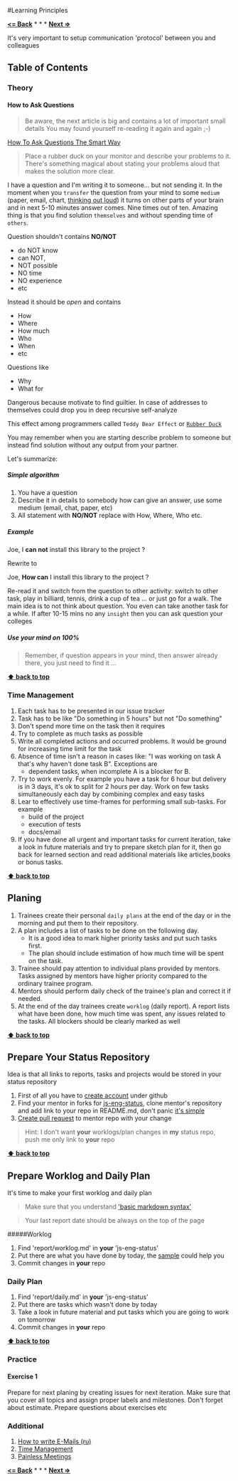 #Learning Principles

**[<= Back](../README.md)**		*	*	*	**[Next =>](casual-programming.md)**

It's very important to setup communication 'protocol' between you and colleagues 

## Table of Contents

### Theory

#### How to Ask Questions

>Be aware, the next article is big and contains a lot of important small details
>You may found yourself re-reading it again and again ;-)

[How To Ask Questions The Smart Way](http://www.catb.org/esr/faqs/smart-questions.html)

>Place a rubber duck on your monitor and describe your problems to it.
There's something magical about stating your problems aloud that makes the solution more clear.

I have a question and I'm writing it to someone... but not sending it. In the moment when
you `transfer` the question from your mind to some `medium` (paper, email, chart, [thinking out loud](http://c2.com/cgi/wiki?ThinkingOutLoud)) 
it turns on other parts of your brain and in next 5-10 minutes answer comes. 
Nine times out of ten. Amazing thing is that you find solution `themselves` and without spending time of `others`.

Question shouldn't contains **NO/NOT** 

* do NOT know
* can NOT, 
* NOT possible
* NO time
* NO experience
* etc

Instead it should be *open* and contains 

* How
* Where
* How much
* Who
* When
* etc

Questions like

* Why
* What for

Dangerous because motivate to find guiltier. In case of addresses to themselves could drop you in deep recursive self-analyze

This effect among programmers called `Teddy Bear Effect` or [`Rubber Duck`](http://c2.com/cgi/wiki?RubberDucking)

You may remember when you are starting describe problem to someone but instead find solution without any output from your partner. 

Let's summarize:

##### Simple algorithm 

1. You have a question
1. Describe it in details to somebody how can give an answer, use some medium (email, chat, paper, etc)
1. All statement with **NO/NOT** replace with How, Where, Who etc.

##### Example

Joe, I **can not** install this library to the project ?

Rewrite to

Joe, **How can** I install this library to the project ?

Re-read it and switch from the question to other activity: switch to other task, play in billiard, tennis, drink a cup of tea ...
or just go for a walk. The main idea is to not think about question. You even can take another task for a while.
If after 10-15 mins no any `insight` then you can ask question your colleges


##### Use your mind on 100%

> Remember, if question appears in your mind, then answer already there, you just need to find it ...

**[⬆ back to top](#table-of-contents)**

### Time Management

1. Each task has to be presented in our issue tracker
1. Task has to be like "Do something in 5 hours" but not "Do something"
1. Don't spend more time on the task then it requires
1. Try to complete as much tasks as possible
1. Write all completed actions and occurred problems. It would be ground for increasing time limit for the task
1. Absence of time isn't a reason in cases like: "I was working on task A that's why haven't done task B". Exceptions are 
    * dependent tasks, when incomplete A is a blocker for B. 
1. Try to work evenly. For example you have a task for 6 hour but delivery is in 3 days, it's ok to split for 2 hours per day. Work on few tasks simultaneously each day by combining complex and easy tasks
1. Lear to effectively use time-frames for performing small sub-tasks. For example
    * build of the project
    * execution of tests
    * docs/email
1. If you have done all urgent and important tasks for current iteration, take a look in future materials and try to prepare sketch plan for it, then go back for learned section and read additional materials like articles,books or bonus tasks.

**[⬆ back to top](#table-of-contents)**


## Planing

1. Trainees create their personal `daily plans` at the end of the day or in the morning and put them to their repository.
1. A plan includes a list of tasks to be done on the following day. 
	* It is a good idea to mark higher priority tasks and put such tasks first. 
	* The plan should include estimation of how much time will be spent on the task.
1. Trainee should pay attention to individual plans provided by mentors. Tasks assigned by mentors have higher priority compared to the ordinary trainee program.
1. Mentors should perform daily check of the trainee's plan and correct it if needed.
1. At the end of the day trainees create `worklog` (daily report). A report lists what have been done, how much time was spent, any issues related to the tasks. All blockers should be clearly marked as well

**[⬆ back to top](#table-of-contents)**

## Prepare Your Status Repository

Idea is that all links to reports, tasks and projects would be stored in your status repository

1. First of all you have to [create account](https://github.com/join) under github
1. Find your mentor in forks for [js-eng-status](https://github.com/brotherhood-of-javascript/js-eng-status), clone mentor's repository and add link to your repo in README.md, don't panic [it's simple](http://screencast.com/t/sivkdBOaleuD)
1. [Create pull request](http://screencast.com/t/tmhdoF3ejrh) to mentor repo with your change

>Hint: I don't want **your** worklogs/plan changes in **my** status repo, push me only link to **your** repo

**[⬆ back to top](#table-of-contents)**

## Prepare Worklog and Daily Plan

It's time to make your first worklog and daily plan

> Make sure that you understand ['basic markdown syntax'](http://daringfireball.net/projects/markdown/basics)

> Your last report date should be always on the top of the page

#####Worklog

1. Find 'report/worklog.md' in **your** 'js-eng-status'
1. Put there are what you have done by today, the [sample](https://github.com/brotherhood-of-javascript/js-eng-status/blob/master/report/worklogs.md) could help you
1. Commit changes in **your** repo


### Daily Plan

1. Find 'report/daily.md' in **your** 'js-eng-status'
1. Put there are tasks which wasn't done by today
1. Take a look in future material and put tasks which you are going to work on tomorrow
1. Commit changes in **your** repo

**[⬆ back to top](#table-of-contents)**


### Practice

#### Exercise 1 

Prepare for next planing by creating issues for next iteration. Make sure that you cover all topics and 
assign proper labels and milestones. Don't forget about estimate. Prepare questions about exercises etc

### Additional
 
1. [How to write E-Mails (ru) ](http://www.dtf.ru/blog/read.php?id=39418)
1. [Time Management](https://www.nczonline.net/newsletter/archive/5afe08eb6f)
1. [Painless Meetings](http://egorfine.com/en/articles/painless-meetings/)


**[<= Back](../README.md)**		*	*	*	**[Next =>](casual-programming.md)**
